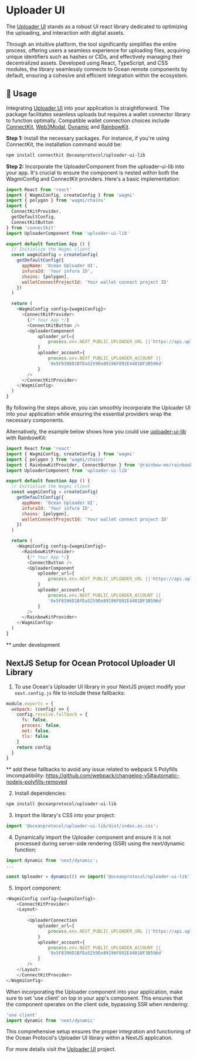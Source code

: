 # Uploader UI

The [Uploader UI](https://github.com/oceanprotocol/uploader-ui-lib) stands as a robust UI react library dedicated to optimizing the uploading, and interaction with digital assets. 

Through an intuitive platform, the tool significantly simplifies the entire process, offering users a seamless experience for uploading files, acquiring unique identifiers such as hashes or CIDs, and effectively managing their decentralized assets. Developed using React, TypeScript, and CSS modules, the library seamlessly connects to Ocean remote components by default, ensuring a cohesive and efficient integration within the ecosystem.

## 🚀 Usage

Integrating [Uploader UI](https://github.com/oceanprotocol/uploader-ui-lib) into your application is straightforward. The package facilitates seamless uploads but requires a wallet connector library to function optimally. Compatible wallet connection choices include [ConnectKit](https://docs.family.co/), [Web3Modal](https://web3modal.com/), [Dynamic](https://dynamic.xyz/) and [RainbowKit](https://www.rainbowkit.com/docs/installation).

**Step 1:** Install the necessary packages. For instance, if you're using ConnectKit, the installation command would be:

```bash
npm install connectkit @oceanprotocol/uploader-ui-lib
```

**Step 2:** Incorporate the UploaderComponent from the uploader-ui-lib into your app. It's crucial to ensure the component is nested within both the WagmiConfig and ConnectKit providers. Here's a basic implementation:

```javascript
import React from 'react'
import { WagmiConfig, createConfig } from 'wagmi'
import { polygon } from 'wagmi/chains'
import {
  ConnectKitProvider,
  getDefaultConfig,
  ConnectKitButton
} from 'connectkit'
import UploaderComponent from 'uploader-ui-lib'

export default function App () {
  // Initialize the Wagmi client
  const wagmiConfig = createConfig(
    getDefaultConfig({
      appName: 'Ocean Uploader UI',
      infuraId: 'Your infura ID',
      chains: [polygon],
      walletConnectProjectId: 'Your wallet connect project ID'
    })
  )

  return (
    <WagmiConfig config={wagmiConfig}>
      <ConnectKitProvider>
        {/* Your App */}
        <ConnectKitButton />
        <UploaderComponent
            uploader_url={
                process.env.NEXT_PUBLIC_UPLOADER_URL ||'https://api.uploader.oceanprotocol.com/'
            }
            uploader_account={
                process.env.NEXT_PUBLIC_UPLOADER_ACCOUNT ||
                '0x5F8396D1BfDa5259Ee89196F892E4401BF3B596d'
            }
        />
      </ConnectKitProvider>
    </WagmiConfig>
  )
}

```

By following the steps above, you can smoothly incorporate the Uploader UI into your application while ensuring the essential providers wrap the necessary components.

Alternatively, the example below shows how you could use [uploader-ui-lib](https://github.com/oceanprotocol/uploader-ui-lib) with RainbowKit:

```javascript
import React from 'react'
import { WagmiConfig, createConfig } from 'wagmi'
import { polygon } from 'wagmi/chains'
import { RainbowKitProvider, ConnectButton } from '@rainbow-me/rainbowkit';
import UploaderComponent from 'uploader-ui-lib'

export default function App () {
  // Initialize the Wagmi client
  const wagmiConfig = createConfig(
    getDefaultConfig({
      appName: 'Ocean Uploader UI',
      infuraId: 'Your infura ID',
      chains: [polygon],
      walletConnectProjectId: 'Your wallet connect project ID'
    })
  )

  return (
    <WagmiConfig config={wagmiConfig}>
      <RainbowKitProvider>
        {/* Your App */}
        <ConnectButton />
        <UploaderComponent
            uploader_url={
                process.env.NEXT_PUBLIC_UPLOADER_URL ||'https://api.uploader.oceanprotocol.com/'
            }
            uploader_account={
                process.env.NEXT_PUBLIC_UPLOADER_ACCOUNT ||
                '0x5F8396D1BfDa5259Ee89196F892E4401BF3B596d'
            }
        />
      </RainbowKitProvider>
    </WagmiConfig>
  )
}

```

\*\* under development

## NextJS Setup for Ocean Protocol Uploader UI Library

1. To use Ocean's Uploader UI library in your NextJS project modify your `next.config.js` file to include these fallbacks:

```javascript
module.exports = {
  webpack: (config) => {
    config.resolve.fallback = {
      fs: false,
      process: false,
      net: false,
      tls: false
    }
    return config
  }
}
```

\*\* add these fallbacks to avoid any issue related to webpack 5 Polyfills imcompatibility: https://github.com/webpack/changelog-v5#automatic-nodejs-polyfills-removed

2. Install dependencies:

```bash
npm install @oceanprotocol/uploader-ui-lib
```

3. Import the library's CSS into your project:

```javascript
import '@oceanprotocol/uploader-ui-lib/dist/index.es.css';
```

4. Dynamically import the Uploader component and ensure it is not processed during server-side rendering (SSR) using the next/dynamic function:

```javascript
import dynamic from 'next/dynamic';
...

const Uploader = dynamic(() => import('@oceanprotocol/uploader-ui-lib').then((module) => module.Uploader), { ssr: false });
```

5. Import component:

```javascript
<WagmiConfig config={wagmiConfig}>
    <ConnectKitProvider>
    <Layout>
        ...
        <UploaderConnection
            uploader_url={
                process.env.NEXT_PUBLIC_UPLOADER_URL ||'https://api.uploader.oceanprotocol.com/'
            }
            uploader_account={
                process.env.NEXT_PUBLIC_UPLOADER_ACCOUNT ||
                '0x5F8396D1BfDa5259Ee89196F892E4401BF3B596d'
            }
        />
    </Layout>
    </ConnectKitProvider>
</WagmiConfig>
```

When incorporating the Uploader component into your application, make sure to set 'use client' on top in your app's component. This ensures that the component operates on the client side, bypassing SSR when rendering:

```javascript
'use client'
import dynamic from 'next/dynamic'
```

This comprehensive setup ensures the proper integration and functioning of the Ocean Protocol's Uploader UI library within a NextJS application.

For more details visit the [Uploader UI](https://github.com/oceanprotocol/uploader-ui) project.